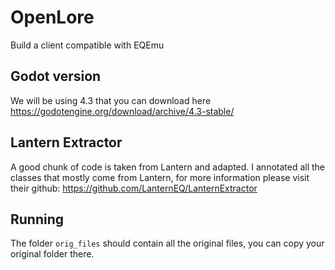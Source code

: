 # OpenLore

Build a client compatible with EQEmu

## Godot version

We will be using 4.3 that you can download here
https://godotengine.org/download/archive/4.3-stable/

## Lantern Extractor

A good chunk of code is taken from Lantern and adapted. I annotated all the classes that mostly come from Lantern, for
more information please visit their github: https://github.com/LanternEQ/LanternExtractor

## Running

The folder `orig_files` should contain all the original files, you can copy your original folder there.